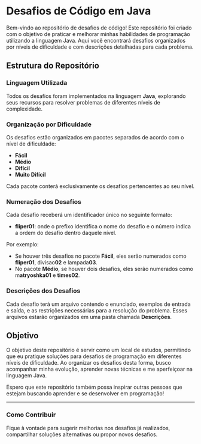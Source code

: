 # Desafios de Código em Java

Bem-vindo ao repositório de desafios de código! Este repositório foi criado com o objetivo de praticar e melhorar minhas habilidades de programação utilizando a linguagem Java. Aqui você encontrará desafios organizados por níveis de dificuldade e com descrições detalhadas para cada problema.

## Estrutura do Repositório

### Linguagem Utilizada

Todos os desafios foram implementados na linguagem **Java**, explorando seus recursos para resolver problemas de diferentes níveis de complexidade.

### Organização por Dificuldade

Os desafios estão organizados em pacotes separados de acordo com o nível de dificuldade:

- **Fácil**
- **Médio**
- **Difícil**
- **Muito Difícil**

Cada pacote conterá exclusivamente os desafios pertencentes ao seu nível.

### Numeração dos Desafios

Cada desafio receberá um identificador único no seguinte formato:

- **fliper01**: onde o prefixo identifica o nome do desafio e o número indica a ordem do desafio dentro daquele nível.

Por exemplo:

- Se houver três desafios no pacote **Fácil**, eles serão numerados como **fliper01**, divisao**02** e lampada**03**.
- No pacote **Médio**, se houver dois desafios, eles serão numerados como m**atryoshka01** e **times02**.

### Descrições dos Desafios

Cada desafio terá um arquivo contendo o enunciado, exemplos de entrada e saída, e as restrições necessárias para a resolução do problema. Esses arquivos estarão organizados em uma pasta chamada **Descrições**.

## Objetivo

O objetivo deste repositório é servir como um local de estudos, permitindo que eu pratique soluções para desafios de programação em diferentes níveis de dificuldade. Ao organizar os desafios desta forma, busco acompanhar minha evolução, aprender novas técnicas e me aperfeiçoar na linguagem Java.

Espero que este repositório também possa inspirar outras pessoas que estejam buscando aprender e se desenvolver em programação!

---

### Como Contribuir

Fique à vontade para sugerir melhorias nos desafios já realizados, compartilhar soluções alternativas ou propor novos desafios.

